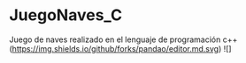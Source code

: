 # JuegoNaves_C
Juego de naves realizado en el lenguaje de programación c++
(https://img.shields.io/github/forks/pandao/editor.md.svg) ![]
